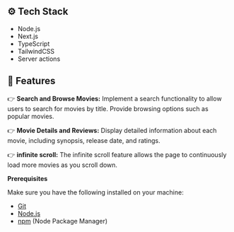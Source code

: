 ## <a name="tech-stack">⚙️ Tech Stack</a>

- Node.js
- Next.js
- TypeScript
- TailwindCSS
- Server actions

## <a name="features">🔋 Features</a>

👉 **Search and Browse Movies:** Implement a search functionality to allow users to search for movies by title. Provide browsing options such as popular movies.

👉 **Movie Details and Reviews:** Display detailed information about each movie, including synopsis, release date, and ratings.

👉 **infinite scroll:** The infinite scroll feature allows the page to continuously load more movies as you scroll down.

**Prerequisites**

Make sure you have the following installed on your machine:

- [Git](https://git-scm.com/)
- [Node.js](https://nodejs.org/en)
- [npm](https://www.npmjs.com/) (Node Package Manager)
